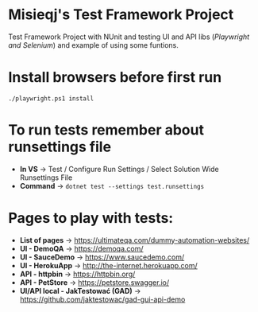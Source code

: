 ﻿# Misieqj's Test Framework Project
Test Framework Project with NUnit and testing UI and API libs (*Playwright and Selenium*) and example of using some funtions.

# Install browsers before first run
`./playwright.ps1 install`

# To run tests remember about runsettings file
* **In VS** → Test / Configure Run Settings / Select Solution Wide Runsettings File
* **Command** → `dotnet test --settings test.runsettings`

# Pages to play with tests:
* **List of pages** → https://ultimateqa.com/dummy-automation-websites/
* **UI - DemoQA** → https://demoqa.com/
* **UI - SauceDemo** → https://www.saucedemo.com/
* **UI - HerokuApp** → http://the-internet.herokuapp.com/
* **API - httpbin** → https://httpbin.org/
* **API - PetStore** → https://petstore.swagger.io/
* **UI/API local - JakTestować (GAD)** → https://github.com/jaktestowac/gad-gui-api-demo